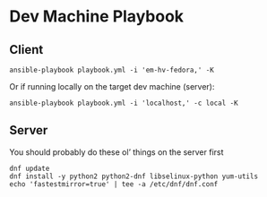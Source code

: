 # Dev Machine Playbook

## Client

```
ansible-playbook playbook.yml -i 'em-hv-fedora,' -K
```

Or if running locally on the target dev machine (server):

```
ansible-playbook playbook.yml -i 'localhost,' -c local -K
```

## Server

You should probably do these ol’ things on the server first

```
dnf update
dnf install -y python2 python2-dnf libselinux-python yum-utils
echo 'fastestmirror=true' | tee -a /etc/dnf/dnf.conf
```
